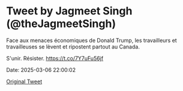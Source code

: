 # Tweet by Jagmeet Singh (@theJagmeetSingh)

Face aux menaces économiques de Donald Trump, les travailleurs et travailleuses se lèvent et ripostent partout au Canada.

S'unir. Résister. https://t.co/7Y7uFu56jf

Date: 2025-03-06 22:00:02

[Original Tweet](https://x.com/theJagmeetSingh/status/1897769166226309384)
